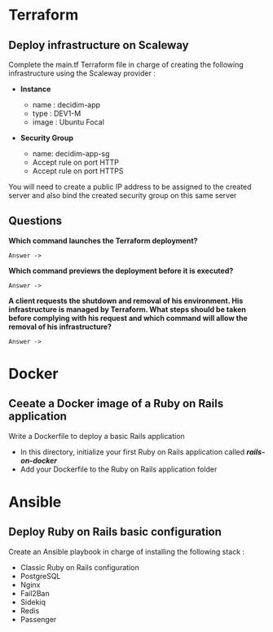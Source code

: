 # Terraform

## Deploy infrastructure on Scaleway

Complete the main.tf Terraform file in charge of creating the following infrastructure using the Scaleway provider :

- **Instance** 
    - name : decidim-app
    - type : DEV1-M
    - image :  Ubuntu Focal

- **Security Group**
    - name: decidim-app-sg
    - Accept rule on port HTTP
    - Accept rule on port HTTPS


You will need to create a public IP address to be assigned to the created server and also bind the created security group on this same server


## Questions

**Which command launches the Terraform deployment?**

    Answer ->

**Which command previews the deployment before it is executed?**
    
    Answer ->

**A client requests the shutdown and removal of his environment. His infrastructure is managed by Terraform. What steps should be taken before complying with his request and which command will allow the removal of his infrastructure?**

    Answer ->

# Docker

## Ceeate a Docker image of a Ruby on Rails application

Write a Dockerfile to deploy a basic Rails application

- In this directory, initialize your first Ruby on Rails application called ***rails-on-docker***
- Add your Dockerfile to the Ruby on Rails application folder

# Ansible

## Deploy Ruby on Rails basic configuration

Create an Ansible playbook in charge of installing the following stack :

- Classic Ruby on Rails configuration
- PostgreSQL
- Nginx
- Fail2Ban
- Sidekiq
- Redis
- Passenger